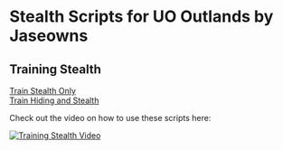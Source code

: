 # Stealth Scripts for UO Outlands by Jaseowns

## Training Stealth
[Train Stealth Only](Train_Stealth_Only.razor)  
[Train Hiding and Stealth](Train_Hiding_And_Stealth.razor)  

Check out the video on how to use these scripts here:

[![Training Stealth Video](https://img.youtube.com/vi/Ch97IWwJvVM/0.jpg)](https://youtu.be/Ch97IWwJvVM)